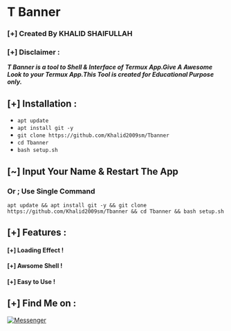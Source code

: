# T Banner
### [+] Created By KHALID SHAIFULLAH
### [+] Disclaimer :
***T Banner is a tool to Shell & Interface of Termux App.Give A Awesome Look to your Termux App.This Tool is created for Educational Purpose only.***
 
## [+] Installation :
 
* ```apt update```
* ```apt install git -y```
* ```git clone https://github.com/Khalid2009sm/Tbanner```
* ```cd Tbanner```
* ```bash setup.sh```
## [~] Input Your Name & Restart The App
### Or ; Use Single Command
```
apt update && apt install git -y && git clone https://github.com/Khalid2009sm/Tbanner && cd Tbanner && bash setup.sh
```
 
## [+] Features :
#### [+] Loading Effect !
#### [+] Awsome Shell !
#### [+] Easy to Use !
 
## [+] Find Me on :
 

[![Messenger](https://img.shields.io/badge/Chat-Messenger-blue?style=for-the-badge&logo=messenger)](https://m.me/khalid.shaifullah.official)
